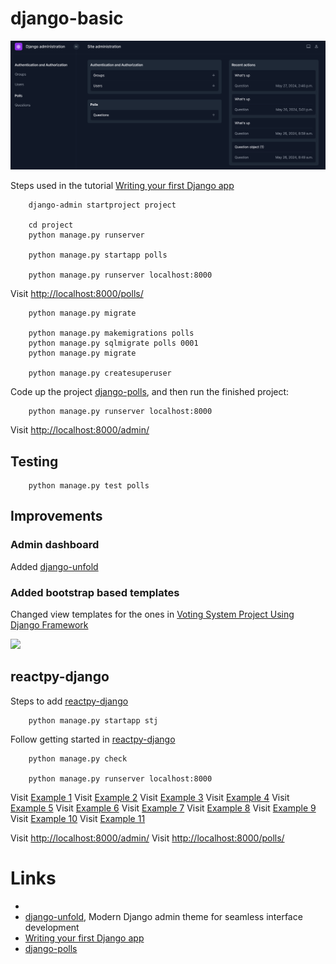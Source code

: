 # django-basic

![](./docs/img/Screenshot.png)

Steps used in the tutorial [Writing your first Django app]

        django-admin startproject project

        cd project
        python manage.py runserver

        python manage.py startapp polls

        python manage.py runserver localhost:8000

Visit [http://localhost:8000/polls/](http://localhost:8000/polls/)

        python manage.py migrate

        python manage.py makemigrations polls
        python manage.py sqlmigrate polls 0001
        python manage.py migrate

        python manage.py createsuperuser

Code up the project [django-polls], and then run the finished project:

        python manage.py runserver localhost:8000

Visit [http://localhost:8000/admin/](http://localhost:8000/admin/)

## Testing 

        python manage.py test polls

## Improvements

### Admin dashboard

Added [django-unfold]

### Added bootstrap based templates

Changed view templates for the ones in [Voting System Project Using Django Framework]

![](https://media.geeksforgeeks.org/wp-content/uploads/20200514105612/pollster-web-app.png)

## reactpy-django

Steps to add [reactpy-django]

        python manage.py startapp stj

Follow getting started in [reactpy-django]

        python manage.py check

        python manage.py runserver localhost:8000


Visit [Example 1](http://localhost:8000/router/)
Visit [Example 2](http://localhost:8000/router/any/123/)
Visit [Example 3](http://localhost:8000/router/integer/123/)
Visit [Example 4](http://localhost:8000/router/path/123/)
Visit [Example 5](http://localhost:8000/router/slug/xxx/)
Visit [Example 6](http://localhost:8000/router/string/xxx/)
Visit [Example 7](http://localhost:8000/router/uuid/075194d3-6885-417e-a8a8-6c931e272f00/)
Visit [Example 8](http://localhost:8000/router/two_values/1/test/)
Visit [Example 9](http://localhost:8000/router/abc/)
Visit [Example 10](http://localhost:8000/router/star/one/)
Visit [Example 11](http://localhost:8000/router/star/weapons?offset=0&limit=10)

Visit [http://localhost:8000/admin/](http://localhost:8000/admin/)
Visit [http://localhost:8000/polls/](http://localhost:8000/polls/)

# Links

* [reactpy-django]: https://reactive-python.github.io/reactpy-django/latest/
* [django-unfold], Modern Django admin theme for seamless interface development
* [Writing your first Django app]
* [django-polls]


[Voting System Project Using Django Framework]: https://www.geeksforgeeks.org/voting-system-project-using-django-framework/
[django-unfold]: https://github.com/unfoldadmin/django-unfold
[Writing your first Django app]: https://docs.djangoproject.com/en/5.0/intro/tutorial01/
[django-polls]: https://github.com/do-community/django-polls
